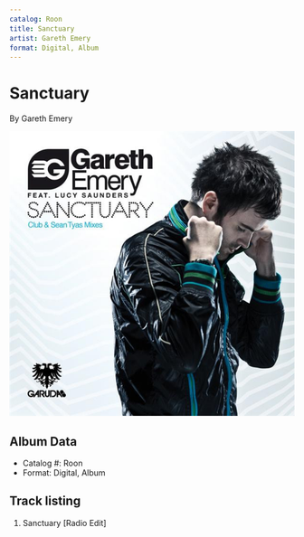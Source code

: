 ```yaml
---
catalog: Roon
title: Sanctuary
artist: Gareth Emery
format: Digital, Album
---
```


# Sanctuary

By Gareth Emery

![](../../assets/albumcovers/Gareth_Emery-Sanctuary.png)

## Album Data

- Catalog #: Roon
- Format: Digital, Album


## Track listing


1. Sanctuary [Radio Edit]

